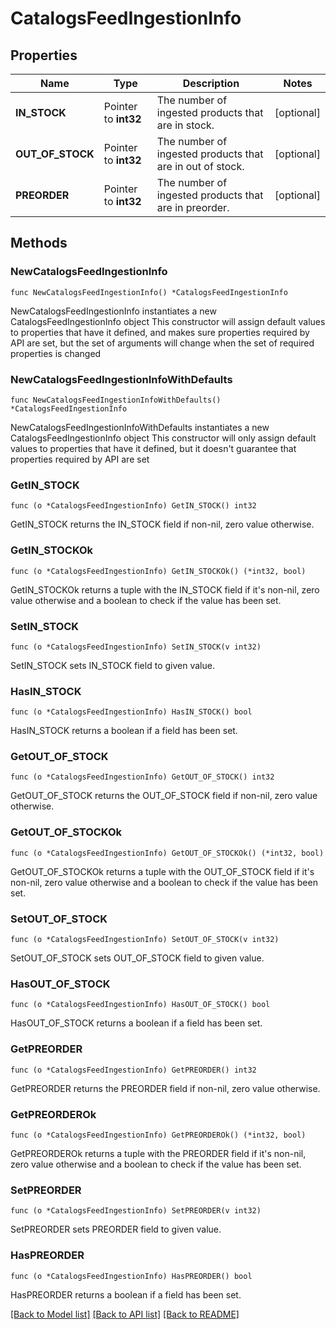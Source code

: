 # CatalogsFeedIngestionInfo

## Properties

Name | Type | Description | Notes
------------ | ------------- | ------------- | -------------
**IN_STOCK** | Pointer to **int32** | The number of ingested products that are in stock. | [optional] 
**OUT_OF_STOCK** | Pointer to **int32** | The number of ingested products that are in out of stock. | [optional] 
**PREORDER** | Pointer to **int32** | The number of ingested products that are in preorder. | [optional] 

## Methods

### NewCatalogsFeedIngestionInfo

`func NewCatalogsFeedIngestionInfo() *CatalogsFeedIngestionInfo`

NewCatalogsFeedIngestionInfo instantiates a new CatalogsFeedIngestionInfo object
This constructor will assign default values to properties that have it defined,
and makes sure properties required by API are set, but the set of arguments
will change when the set of required properties is changed

### NewCatalogsFeedIngestionInfoWithDefaults

`func NewCatalogsFeedIngestionInfoWithDefaults() *CatalogsFeedIngestionInfo`

NewCatalogsFeedIngestionInfoWithDefaults instantiates a new CatalogsFeedIngestionInfo object
This constructor will only assign default values to properties that have it defined,
but it doesn't guarantee that properties required by API are set

### GetIN_STOCK

`func (o *CatalogsFeedIngestionInfo) GetIN_STOCK() int32`

GetIN_STOCK returns the IN_STOCK field if non-nil, zero value otherwise.

### GetIN_STOCKOk

`func (o *CatalogsFeedIngestionInfo) GetIN_STOCKOk() (*int32, bool)`

GetIN_STOCKOk returns a tuple with the IN_STOCK field if it's non-nil, zero value otherwise
and a boolean to check if the value has been set.

### SetIN_STOCK

`func (o *CatalogsFeedIngestionInfo) SetIN_STOCK(v int32)`

SetIN_STOCK sets IN_STOCK field to given value.

### HasIN_STOCK

`func (o *CatalogsFeedIngestionInfo) HasIN_STOCK() bool`

HasIN_STOCK returns a boolean if a field has been set.

### GetOUT_OF_STOCK

`func (o *CatalogsFeedIngestionInfo) GetOUT_OF_STOCK() int32`

GetOUT_OF_STOCK returns the OUT_OF_STOCK field if non-nil, zero value otherwise.

### GetOUT_OF_STOCKOk

`func (o *CatalogsFeedIngestionInfo) GetOUT_OF_STOCKOk() (*int32, bool)`

GetOUT_OF_STOCKOk returns a tuple with the OUT_OF_STOCK field if it's non-nil, zero value otherwise
and a boolean to check if the value has been set.

### SetOUT_OF_STOCK

`func (o *CatalogsFeedIngestionInfo) SetOUT_OF_STOCK(v int32)`

SetOUT_OF_STOCK sets OUT_OF_STOCK field to given value.

### HasOUT_OF_STOCK

`func (o *CatalogsFeedIngestionInfo) HasOUT_OF_STOCK() bool`

HasOUT_OF_STOCK returns a boolean if a field has been set.

### GetPREORDER

`func (o *CatalogsFeedIngestionInfo) GetPREORDER() int32`

GetPREORDER returns the PREORDER field if non-nil, zero value otherwise.

### GetPREORDEROk

`func (o *CatalogsFeedIngestionInfo) GetPREORDEROk() (*int32, bool)`

GetPREORDEROk returns a tuple with the PREORDER field if it's non-nil, zero value otherwise
and a boolean to check if the value has been set.

### SetPREORDER

`func (o *CatalogsFeedIngestionInfo) SetPREORDER(v int32)`

SetPREORDER sets PREORDER field to given value.

### HasPREORDER

`func (o *CatalogsFeedIngestionInfo) HasPREORDER() bool`

HasPREORDER returns a boolean if a field has been set.


[[Back to Model list]](../README.md#documentation-for-models) [[Back to API list]](../README.md#documentation-for-api-endpoints) [[Back to README]](../README.md)


